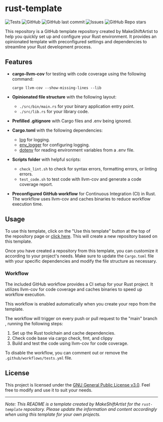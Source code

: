# rust-template

![Tests](https://github.com/MakeShiftArtist/rust-template/actions/workflows/tests.yml/badge.svg)
![GitHub](https://img.shields.io/github/license/MakeShiftArtist/rust-template)
![GitHub last commit](https://img.shields.io/github/last-commit/MakeShiftArtist/rust-template)
![Issues](https://img.shields.io/github/issues/MakeShiftArtist/rust-template)
![GitHub Repo stars](https://img.shields.io/github/stars/MakeShiftArtist/rust-template)

This repository is a GitHub template repository created by MakeShiftArtist to help you quickly set up and configure your Rust environment. It provides an opinionated template with preconfigured settings and dependencies to streamline your Rust development process.

## Features

- **cargo-llvm-cov** for testing with code coverage using the following command:

  ```
  cargo llvm-cov --show-missing-lines --lib
  ```

- **Opinionated file structure** with the following layout:

  - `./src/bin/main.rs` for your binary application entry point.
  - `./src/lib.rs` for your library code.

- **Prefilled .gitignore** with Cargo files and .env being ignored.

- **Cargo.toml** with the following dependencies:

  - [log](https://crates.io/crates/log) for logging.
  - [env_logger](https://crates.io/crates/env_logger) for configuring logging.
  - [dotenv](https://crates.io/crates/dotenv) for reading environment variables from a .env file.

- **Scripts folder** with helpful scripts:

  - `check_lint.sh` to check for syntax errors, formatting errors, or linting errors.
  - `test_code.sh` to test code with llvm-cov and generate a code coverage report.

- **Preconfigured GitHub workflow** for Continuous Integration (CI) in Rust. The workflow uses llvm-cov and caches binaries to reduce workflow execution time.

## Usage

To use this template, click on the "Use this template" button at the top of the repository page or [click here](https://github.com/MakeShiftArtist/rust-template/generate). This will create a new repository based on this template.

Once you have created a repository from this template, you can customize it according to your project's needs. Make sure to update the `Cargo.toml` file with your specific dependencies and modify the file structure as necessary.

### Workflow

The included GitHub workflow provides a CI setup for your Rust project. It utilizes llvm-cov for code coverage and caches binaries to speed up workflow execution.

This workflow is enabled automatically when you create your repo from the template.

The workflow will trigger on every push or pull request to the "main" branch , running the following steps:

1. Set up the Rust toolchain and cache dependencies.
2. Check code base via cargo check, fmt, and clippy
3. Build and test the code using llvm-cov for code coverage.

To disable the workflow, you can comment out or remove the `.github/workflows/tests.yml` file.

## License

This project is licensed under the [GNU General Public License v3.0](LICENSE). Feel free to modify and use it to suit your needs.

---

_Note: This README is a template created by MakeShiftArtist for the `rust-template` repository. Please update the information and content accordingly when using this template for your own projects._
